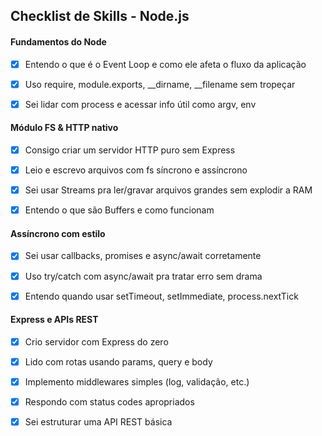 ## Checklist de Skills - Node.js

#### Fundamentos do Node

- [x] Entendo o que é o Event Loop e como ele afeta o fluxo da aplicação

- [x] Uso require, module.exports, __dirname, __filename sem tropeçar

- [x] Sei lidar com process e acessar info útil como argv, env


#### Módulo FS & HTTP nativo

- [x] Consigo criar um servidor HTTP puro sem Express

- [x] Leio e escrevo arquivos com fs síncrono e assíncrono

- [x] Sei usar Streams pra ler/gravar arquivos grandes sem explodir a RAM

- [x] Entendo o que são Buffers e como funcionam


#### Assíncrono com estilo

- [x] Sei usar callbacks, promises e async/await corretamente

- [x] Uso try/catch com async/await pra tratar erro sem drama

- [x] Entendo quando usar setTimeout, setImmediate, process.nextTick


#### Express e APIs REST

- [x] Crio servidor com Express do zero

- [x] Lido com rotas usando params, query e body

- [x] Implemento middlewares simples (log, validação, etc.)

- [x] Respondo com status codes apropriados

- [x] Sei estruturar uma API REST básica